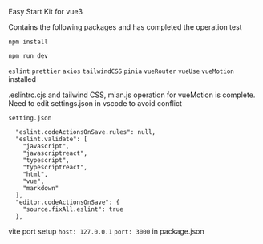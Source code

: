 Easy Start Kit for vue3

Contains the following packages and has completed the operation test
```
npm install
```
```
npm run dev
```

``eslint`` 
``prettier``
``axios`` 
``tailwindCSS`` 
``pinia`` 
``vueRouter`` 
``vueUse`` 
``vueMotion`` 
installed

.eslintrc.cjs and tailwind CSS, mian.js operation for vueMotion is complete. Need to edit settings.json in vscode to avoid conflict
```
setting.json

  "eslint.codeActionsOnSave.rules": null,
  "eslint.validate": [
    "javascript",
    "javascriptreact",
    "typescript",
    "typescriptreact",
    "html",
    "vue",
    "markdown"
  ],
  "editor.codeActionsOnSave": {
    "source.fixAll.eslint": true
  },
```

vite port setup ``host: 127.0.0.1`` ``port: 3000`` in package.json

